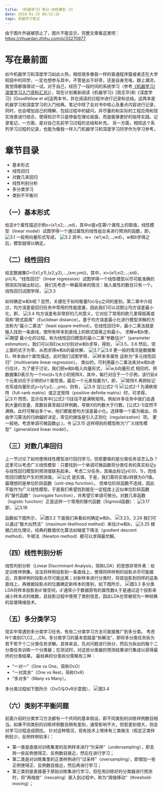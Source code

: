 ```yaml
---
title: 《机器学习》笔记-线性模型（3）
date: 2018-01-25 08:52:10
tags: 机器学习笔记
---
```

由于图片外链被禁止了，图片不能显示，完整文章看这里吧：<https://zhuanlan.zhihu.com/p/33270877>

# 写在最前面
如今机器学习和深度学习如此火热，相信很多像我一样的普通程序猿或者还在大学校园中的同学，一定也想参与其中。不管是出于好奇，还是自身充电，跟上潮流，我觉得都值得试一试。对于自己，经历了一段时间的系统学习（参考[《机器学习/深度学习入门资料汇总》](https://zhuanlan.zhihu.com/p/30980999)），现在计划重新阅读《机器学习》[周志华]和《深度学习》[Goodfellow et al]这两本书，并在阅读的过程中进行记录和总结。这两本是机器学习和深度学习的入门经典。笔记中除了会对书中核心及重点内容进行记录，同时，也会增加自己的理解，包括过程中的疑问，并尽量的和实际的工程应用和现实场景进行结合，使得知识不只是停留在理论层面，而是能够更好的指导实践。记录笔记，一方面，是对自己先前学习过程的总结和补充。 另一方面，相信这个系列学习过程的记录，也能为像我一样入门机器学习和深度学习同学作为学习参考。

# 章节目录
* 基本形式
* 线性回归
* 对数几率回归
* 线性判别分析
* 多分类学习
* 类别不平衡问

## （一）基本形式
给定d个属性描述示例x=(x1;x2;...;xd)，其中xi是x在第i个属性上的取值，线性模型（linear model）试图学得一个通过属性的线性组合来进行预测的函数，即，
![3.1](http://upload-images.jianshu.io/upload_images/4905018-3b01efbc6f4f3398.png?imageMogr2/auto-orient/strip%7CimageView2/2/w/1240)
一般用向量形式写成，
![3.2](http://upload-images.jianshu.io/upload_images/4905018-a72e2b67c4546560.png?imageMogr2/auto-orient/strip%7CimageView2/2/w/1240)
其中，w=（w1;w2;...;wd）。w和b学得之后，模型就得以确定。

## （二）线性回归
给定数据集D={(x1,y1),(x2,y2),...,(xm,ym)}，其中，xi=(xi1;xi2;...;xid)，yi∈R。“线性回归”（linear regression）试图学得一个线性模型以尽可能准确的预测实际输出标记。
我们先考虑一种最简单的情况：输入属性的数目只有一个。线性回归试图学得，
![3.3](http://upload-images.jianshu.io/upload_images/4905018-bfff87632cc860c1.png?imageMogr2/auto-orient/strip%7CimageView2/2/w/1240)

如何确定w和b呢？显然，关键在于如何衡量f(x)与y之间的差别。第二章中介绍过，均方误差是回归任务中常用的性能度量，因此我们可以试图让均方误差最小化，即，
![3.4](http://upload-images.jianshu.io/upload_images/4905018-9f2d5064b445824a.png?imageMogr2/auto-orient/strip%7CimageView2/2/w/1240)
均方误差有非常好的几何意义，它对应了常用的欧几里得距离或简称“欧式距离”（Euclidean distance）。基于均方误差最小化进行模型求解的方法称为“最小二乘法”（least square method）。在线性回归中，最小二乘法就是输入找到一条直线，使所有样本到直线上的欧式距离之和最小。
求解w和b使，
![期望](http://upload-images.jianshu.io/upload_images/4905018-86211addcc5e6aae.png?imageMogr2/auto-orient/strip%7CimageView2/2/w/1240)
最小化的过程，称为线性回归模型的最小二乘“参数估计”（parameter estimation）。我们可以将E(w,b)分别对w和b求导，得到，
![3.5，3.6](http://upload-images.jianshu.io/upload_images/4905018-a96176cb36d400ee.png?imageMogr2/auto-orient/strip%7CimageView2/2/w/1240)
然后，领上面的式子为零，从而求得w和b的最优解，
![3.7](http://upload-images.jianshu.io/upload_images/4905018-3a3b8d5661f2f16f.png?imageMogr2/auto-orient/strip%7CimageView2/2/w/1240)
![3.8](http://upload-images.jianshu.io/upload_images/4905018-758a199ddd864037.png?imageMogr2/auto-orient/strip%7CimageView2/2/w/1240)
更一般的情况是数据集D，样本由d个属性描述。此时我们试图学得，
![样本多属性](http://upload-images.jianshu.io/upload_images/4905018-4dba383472b1915b.png?imageMogr2/auto-orient/strip%7CimageView2/2/w/1240)
这称为“多元线性回归”（multivariate linear regression）。
类似的，可利用最小二乘法来对w和b进行估计。为了便于讨论，我们把w和b吸入向量形式，
![w,b向量形式](http://upload-images.jianshu.io/upload_images/4905018-7aa8be8cca1e5cad.png?imageMogr2/auto-orient/strip%7CimageView2/2/w/1240)
相应的，把数据集D表示为一个mx(d+1)大小的矩阵X，其中，每行对应于一个示例，该行前d个元素对应于示例的d个属性值，最后一个元素恒置为1，即，
![矩阵X](http://upload-images.jianshu.io/upload_images/4905018-8548771c3151715b.png?imageMogr2/auto-orient/strip%7CimageView2/2/w/1240)
再把标记也写成向量形式y=(y1;y2;...;ym)，则有，
![3.9](http://upload-images.jianshu.io/upload_images/4905018-743937b3a5e9726c.png?imageMogr2/auto-orient/strip%7CimageView2/2/w/1240)
当[公式2-1]
![公式2-1](http://upload-images.jianshu.io/upload_images/4905018-98122131b0824eb5.png?imageMogr2/auto-orient/strip%7CimageView2/2/w/1240)
为满秩矩阵（full-rank matrix）或正定矩阵（positive definite matrix）时，可求得，
![3.11](http://upload-images.jianshu.io/upload_images/4905018-56450bd27b55db05.png?imageMogr2/auto-orient/strip%7CimageView2/2/w/1240)
然而，显示任务中[公式2-1]往往不是满秩矩阵。例如许多任务中我们会遇到大量的变量，其数目甚至超过样例数，导致X的列数大于行数，[公式2-1]显然不满秩。此时可解出多个w，他们都能使均方误差最小化。选择哪一个最为输出，将由学习算法的归纳偏好决定，常见的做饭是引入正则化（regularization）项。
更一般地，考虑单调可微函数g(.)，令
![3.15](http://upload-images.jianshu.io/upload_images/4905018-0decc0db32a0f274.png?imageMogr2/auto-orient/strip%7CimageView2/2/w/1240)
这样得到的模型称为“广义线性模型”（generalized linear model）。

## （三）对数几率回归
上一节讨论了如何使用线性模型进行回归学习，但若要做的是分类任务该怎么办？这里可以考虑广义线性模型：只要找到一个单调可微函数将分类任务的真实标记y与线性回归模型的预测值联系起来。
考虑二分任务，其输出标记y∈{0，1}，而线性回归模型产生的预测值，
![公式](http://upload-images.jianshu.io/upload_images/4905018-e60506522df5f8d7.png?imageMogr2/auto-orient/strip%7CimageView2/2/w/1240)
是实值，于是，我们需将实值z转换为0/1值。最理想的是单位阶跃函数（unit-step function）。
但单位阶跃函数不连续，因此不能作为广义线性模型。于是我们希望找到能在一定程度上近似单位阶跃函数的“替代函数”（surrogate function），并希望它单调可微分。对数几率函数（logistic function）正是这样一个常用的替代函数（Sigmoid函数）：
![3.17](http://upload-images.jianshu.io/upload_images/4905018-7f7d5e98751e2451.png?imageMogr2/auto-orient/strip%7CimageView2/2/w/1240)
即，
![3.18](http://upload-images.jianshu.io/upload_images/4905018-a55fcebcc3245fe7.png?imageMogr2/auto-orient/strip%7CimageView2/2/w/1240)

函数如下图所示，
![图3.2](http://upload-images.jianshu.io/upload_images/4905018-786444a5810b0d94.png?imageMogr2/auto-orient/strip%7CimageView2/2/w/1240)
下面我们来看如何确定w和b，
![3.23，3.24](http://upload-images.jianshu.io/upload_images/4905018-830a4b3fb420769b.png?imageMogr2/auto-orient/strip%7CimageView2/2/w/1240)
我们可以通过“极大似然法”（maximum likelihood method）来估计w和b，
![3.25](http://upload-images.jianshu.io/upload_images/4905018-07000a7ae1b8956c.png?imageMogr2/auto-orient/strip%7CimageView2/2/w/1240)
根据凸优化理论，经典的数值优化算法如梯度下降法（gradient descent method）、牛顿法（Newton method）都可以求得最优解。

## （四）线性判别分析
线性判别分析（Linear Discriminant Analysis，简称LDA）的思想非常朴素：给定训练样例集，设法将样例投影到一条直线上，使得同样样例的投影点尽可能接近，异类样例的投影点尽可能远离；对新样本进行分类时，将其投影到同样的这条直线上，再根据投影点的位置确定新样本的类别，如下图所示，
![图3.3](http://upload-images.jianshu.io/upload_images/4905018-4eec5600ee6fbfb0.png?imageMogr2/auto-orient/strip%7CimageView2/2/w/1240)
多分类LDA将样本投影到d'维空间，d'通常小于数据原有的属性数d,于是通过这个投影来减小样本点的维数，且投影过程中使用了类别信息，因此LDA也常被视为一种经典的监督降维技术。

## （五）多分类学习
现实中常遇到多分类学习任务。有些二分类学习方法可直接推广到多分类。
考虑N个类别C1,C2,...,CN，多分类学习的基本思路是“拆解法”，即将多分类任务拆为若干若干个二分类任务求解。具体来说，先对问题进行拆分，然后为拆出的每个二分类任务训练一个分类器；在测试时，对这些分类器的预测结果进行集成以获得最终的分类结果。
最经典的分类拆分策略有三种：
* “一对一”（One vs One，简称OvO）
* “一对其余”（One vs Rest，简称OvR）
* “多对多”（Many vs Many）。

多分类过程如下图所示（OvO与OvR示意图），
![图3.4](http://upload-images.jianshu.io/upload_images/4905018-99f3730369210654.png?imageMogr2/auto-orient/strip%7CimageView2/2/w/1240)

## （六）类别不平衡问题
前面介绍的分类学习方法都有一个共同的基本假设，即不同类别的训练样例数目相当。如果不同类别的训练样例数目稍有差别，通常影响不大，但若差别很大，则会对学习过程造成困扰。
针对这种情况，现有技术上塔体有三类做法（假定正类样例较少，反例样例较多）：
* 第一类是直接对训练集里的反例样本进行“欠采样”（undersampling），即去除一些反例使得正、反例数目接近，然后在进行学习；
* 第二类是对训练集里的正类样例进行“过采样”（oversampling），即增加一些正例使得正、反例数目接近，然后再进行学习；
* 第三类则是直接基于原始训练集进行学习，但在用训练好的分类器进行预测时，将“再缩放”（rescaling）嵌入到过程中，称为“阈值移动”（threshold-moving）；